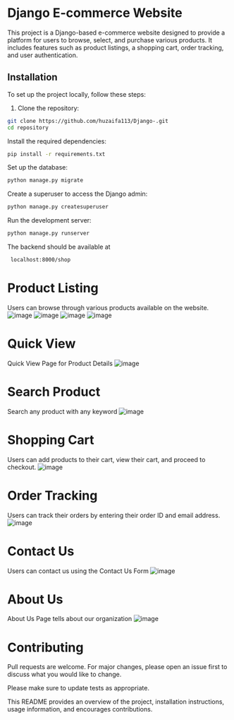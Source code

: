 # Django E-commerce Website

This project is a Django-based e-commerce website designed to provide a platform for users to browse, select, and purchase various products. It includes features such as product listings, a shopping cart, order tracking, and user authentication.

## Installation

To set up the project locally, follow these steps:

1. Clone the repository:

```bash
git clone https://github.com/huzaifa113/Django-.git
cd repository
```

Install the required dependencies:
```bash
pip install -r requirements.txt
```
Set up the database:
```bash
python manage.py migrate
```
Create a superuser to access the Django admin:
```bash
python manage.py createsuperuser
```
Run the development server:
```bash
python manage.py runserver
```
The backend should be available at
```bash
 localhost:8000/shop
```
# Product Listing
Users can browse through various products available on the website.
![image](https://github.com/user-attachments/assets/ece344b3-9fb8-45d1-b30c-7fe1f025a008)
![image](https://github.com/user-attachments/assets/8a3d17bd-ec72-495b-b06a-da43cb734eea)
![image](https://github.com/user-attachments/assets/85cc8c16-2590-4809-b6e7-4953c4c76901)
![image](https://github.com/user-attachments/assets/53a43dd4-873b-4f95-b245-e123ca553829)

# Quick View
Quick View Page for Product Details
![image](https://github.com/user-attachments/assets/530ec7d7-c4c6-4a0b-ae3a-e6e7e6e0e7d6)

# Search Product
Search any product with any keyword
![image](https://github.com/user-attachments/assets/1087d9b6-a277-419e-92c2-63ef11486df0)


# Shopping Cart
Users can add products to their cart, view their cart, and proceed to checkout.
![image](https://github.com/user-attachments/assets/24f4ae54-4ab9-47c7-882e-70cdbe507c69)


# Order Tracking
Users can track their orders by entering their order ID and email address.
![image](https://github.com/user-attachments/assets/01497b1c-18f2-4bf7-9ea3-5f070e88fb3c)

# Contact Us 
Users can contact us using the Contact Us Form
![image](https://github.com/user-attachments/assets/a7c36444-1e88-42c7-93b6-80ea50b43017)


# About Us
About Us Page tells about our organization
![image](https://github.com/user-attachments/assets/e0407b4f-e905-4518-938f-610a692811e9)


# Contributing
Pull requests are welcome. For major changes, please open an issue first to discuss what you would like to change.

Please make sure to update tests as appropriate.

This README provides an overview of the project, installation instructions, usage information, and encourages contributions.
